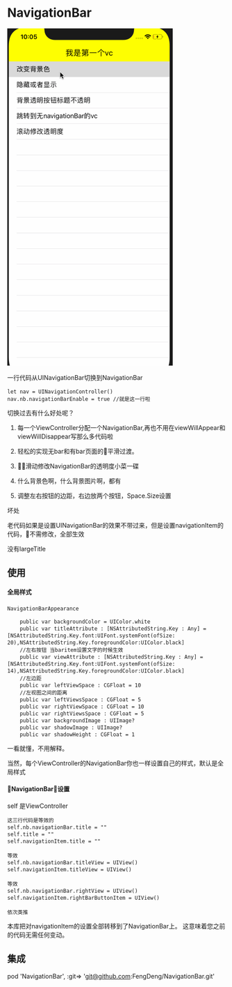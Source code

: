# NavigationBar

![image](demo.gif)

一行代码从UINavigationBar切换到NavigationBar

```
let nav = UINavigationController()
nav.nb.navigationBarEnable = true //就是这一行啦
```

切换过去有什么好处呢？

1. 每一个ViewController分配一个NavigationBar,再也不用在viewWillAppear和viewWillDisappear写那么多代码啦

2. 轻松的实现无bar和有bar页面的平滑过渡。

3. 滑动修改NavigationBar的透明度小菜一碟

4. 什么背景色啊，什么背景图片啊，都有

5. 调整左右按钮的边距，右边放两个按钮，Space.Size设置


坏处

老代码如果是设置UINavigationBar的效果不带过来，但是设置navigationItem的代码，不需修改，全部生效

没有largeTitle


## 使用

#### 全局样式
`NavigationBarAppearance`
```
    public var backgroundColor = UIColor.white
    public var titleAttribute : [NSAttributedString.Key : Any] = [NSAttributedString.Key.font:UIFont.systemFont(ofSize: 20),NSAttributedString.Key.foregroundColor:UIColor.black]
    //左右按钮 当baritem设置文字的时候生效
    public var viewAttribute : [NSAttributedString.Key : Any] = [NSAttributedString.Key.font:UIFont.systemFont(ofSize: 14),NSAttributedString.Key.foregroundColor:UIColor.black]
    //左边距
    public var leftViewSpace : CGFloat = 10
    //左视图之间的距离
    public var leftViewsSpace : CGFloat = 5
    public var rightViewSpace : CGFloat = 10
    public var rightViewsSpace : CGFloat = 5
    public var backgroundImage : UIImage?
    public var shadowImage : UIImage?
    public var shadowHeight : CGFloat = 1
```

一看就懂，不用解释。

当然，每个ViewController的NavigationBar你也一样设置自己的样式，默认是全局样式

#### NavigationBar设置

self 是ViewController
```
这三行代码是等效的
self.nb.navigationBar.title = ""
self.title = ""
self.navigationItem.title = ""

等效
self.nb.navigationBar.titleView = UIView()
self.navigationItem.titleView = UIView()

等效
self.nb.navigationBar.rightView = UIView()
self.navigationItem.rightBarButtonItem = UIView()

依次类推
```

本库把对navigationItem的设置全部转移到了NavigationBar上。
这意味着您之前的代码无需任何变动。

## 集成

pod 'NavigationBar', :git=> 'git@github.com:FengDeng/NavigationBar.git'
